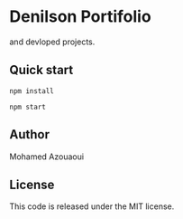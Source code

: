 # Denilson Portifolio 
and devloped projects.

## Quick start

```
npm install 

npm start
```

## Author
Mohamed Azouaoui

## License
This code is released under the MIT license.
